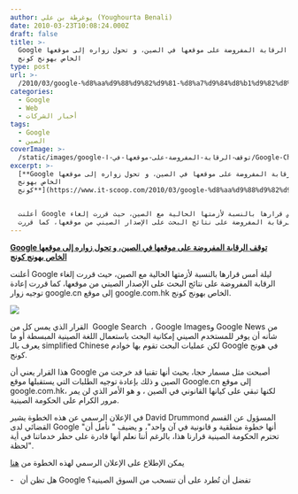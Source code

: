 ```yaml
---
author: يوغرطة بن علي (Youghourta Benali)
date: 2010-03-23T10:08:24.000Z
draft: false
title: >-
  Google توقف الرقابة المفروضة على موقعها في الصين، و تحول زواره إلى موقعها
  الخاص بهونج كونج
type: post
url: >-
  /2010/03/google-%d8%aa%d9%88%d9%82%d9%81-%d8%a7%d9%84%d8%b1%d9%82%d8%a7%d8%a8%d8%a9-%d8%a7%d9%84%d9%85%d9%81%d8%b1%d9%88%d8%b6%d8%a9-%d8%b9%d9%84%d9%89-%d9%85%d9%88%d9%82%d8%b9%d9%87%d8%a7-%d9%81%d9%8a-%d8%a7/
categories:
  - Google
  - Web
  - أخبار الشركات
tags:
  - Google
  - الصين
coverImage: >-
  /static/images/google-توقف-الرقابة-المفروضة-على-موقعها-في-ا/Google-China-001-300x180.jpg
excerpt: >-
  [**Google توقف الرقابة المفروضة على موقعها في الصين، و تحول زواره إلى موقعها
  الخاص بهونج
  كونج**](https://www.it-scoop.com/2010/03/google-%d8%aa%d9%88%d9%82%d9%81-%d8%a7%d9%84%d8%b1%d9%82%d8%a7%d8%a8%d8%a9-%d8%a7%d9%84%d9%85%d9%81%d8%b1%d9%88%d8%b6%d8%a9-%d8%b9%d9%84%d9%89-%d9%85%d9%88%d9%82%d8%b9%d9%87%d8%a7-%d9%81%d9%8a-%d8%a7/)


  أعلنت Google ليلة أمس قرارها بالنسبة لأزمتها الحالية مع الصين، حيث قررت إلغاء
  الرقابة المفروضة على نتائج البحث على الإصدار الصيني من موقعها، كما قررت
---
```

[**Google توقف الرقابة المفروضة على موقعها في الصين، و تحول زواره إلى موقعها الخاص بهونج كونج**](https://www.it-scoop.com/2010/03/google-%d8%aa%d9%88%d9%82%d9%81-%d8%a7%d9%84%d8%b1%d9%82%d8%a7%d8%a8%d8%a9-%d8%a7%d9%84%d9%85%d9%81%d8%b1%d9%88%d8%b6%d8%a9-%d8%b9%d9%84%d9%89-%d9%85%d9%88%d9%82%d8%b9%d9%87%d8%a7-%d9%81%d9%8a-%d8%a7/)

أعلنت Google ليلة أمس قرارها بالنسبة لأزمتها الحالية مع الصين، حيث قررت إلغاء الرقابة المفروضة على نتائج البحث على الإصدار الصيني من موقعها، كما قررت إعادة توجيه زوار google.cn إلى موقع google.com.hk الخاص بهونج كونج.

![](/static/images/google-توقف-الرقابة-المفروضة-على-موقعها-في-ا/Google-China-001-300x180.jpg)

القرار الذي يمس كل من  Google Search  ، Google Imagesو Google News من شأنه أن يوفر للمستخدم الصيني إمكانية البحث باستعمال اللغة الصينية المبسطة أو ما يعرف بالـ simplified Chinese لكن عمليات البحث تقوم بها خوادم Google في هونج كونج.

هذا القرار يعني أن Google أصبحت مثل مسمار حجا، بحيث أنها تقنيا قد خرجت من الصين و ذلك بإعادة توجيه الطلبات التي يستقبلها موقع Google.cn إلى موقع google.com.hk، لكنها تبقي على كيانها القانوني في الصين ، و هو الأمر الذي لن يمر مرور الكرام على الحكومة الصينية.

في الإعلان الرسمي عن هذه الخطوة يشير David Drummond المسؤول عن القسم القضائي لدى Google "أنها خطوة منطقية و قانونية في آن واحد"، و يضيف " نأمل أن تحترم الحكومة الصينية قرارنا هذا، بالرغم أننا نعلم أنها قادرة على حظر خدماتنا في أية لحظة".

يمكن الإطلاع على الإعلان الرسمي لهذه الخطوة من [هنا](http://googleblog.blogspot.com/2010/03/new-approach-to-china-update.html)

\-   هل تظن أن Google تفضل أن تُطرد على أن تنسحب من السوق الصينية؟
